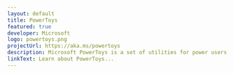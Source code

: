 ```yaml
---
layout: default
title: PowerToys
featured: true
developer: Microsoft
logo: powertoys.png
projectUrl: https://aka.ms/powertoys
description: Microsoft PowerToys is a set of utilities for power users to tune and streamline their Windows experience for greater productivity.
linkText: Learn about PowerToys...
---
```

